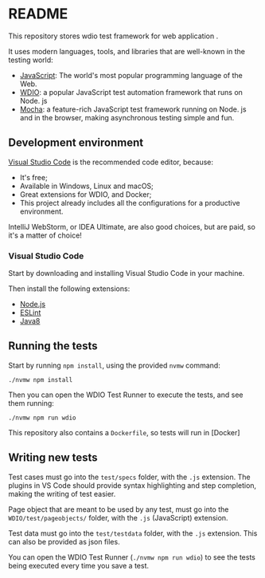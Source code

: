 # README

This repository stores wdio test framework for web application .

It uses modern languages, tools, and libraries that are well-known in the testing world:

- [JavaScript](https://www.javascript.com/): The world's most popular programming language of the Web.
- [WDIO](https://webdriver.io/): a popular JavaScript test automation framework that runs on Node. js
- [Mocha](https://mochajs.org/): a feature-rich JavaScript test framework running on Node. js and in the browser, making asynchronous testing simple and fun.


## Development environment

[Visual Studio Code](https://code.visualstudio.com/) is the recommended code editor, because:

- It's free;
- Available in Windows, Linux and macOS;
- Great extensions for WDIO, and Docker;
- This project already includes all the configurations for a productive environment.

IntelliJ WebStorm, or IDEA Ultimate, are also good choices, but are paid, so it's a matter of choice!

### Visual Studio Code

Start by downloading and installing Visual Studio Code in your machine.

Then install the following extensions:

- [Node.js](https://nodejs.org/en/download/)
- [ESLint](https://marketplace.visualstudio.com/items?itemName=dbaeumer.vscode-eslint)
- [Java8](https://www.oracle.com/java/technologies/javase/javase8-archive-downloads.html)

## Running the tests

Start by running `npm install`, using the provided `nvmw` command:

    ./nvmw npm install

Then you can open the WDIO Test Runner to execute the tests, and see them running:

    ./nvmw npm run wdio


This repository also contains a `Dockerfile`, so tests will run in [Docker]

## Writing new tests

Test cases must go into the `test/specs` folder, with the `.js` extension. The plugins in VS Code should provide syntax highlighting and step completion, making the writing of test easier.

Page object that are meant to be used by any test, must go into the `WDIO/test/pageobjects/` folder, with the `.js` (JavaScript) extension.

Test data must go into the `test/testdata` folder, with the `.js` extension. This can also be provided as json files.

You can open the WDIO Test Runner (`./nvmw npm run wdio`) to see the tests being executed every time you save a test.